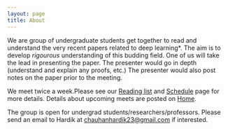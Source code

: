 ```yaml
---
layout: page
title: About
---
```


We are group of undergraduate students get together to read and understand the very recent papers related to deep learning*. The aim is to develop *rigourous* understanding of this budding field. One of us will take the lead in presenting the paper. The presenter would go in depth (understand and explain any proofs, etc.) The presenter would also post notes on the paper prior to the meeting.

We meet twice a week.Please see our [Reading list](https://virajshah018.github.io/reading/) and [Schedule](https://virajshah018.github.io/schedule/) page for more details.
Details about upcoming meets are posted on [Home](http://virajshah018.github.io).

The group is open for undergrad students/researchers/professors. Please send an email to Hardik at <chauhanhardik23@gmail.com> if interested.  

